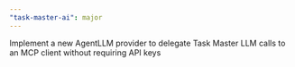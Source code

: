 ```yaml
---
"task-master-ai": major
---
```


Implement a new AgentLLM provider to delegate Task Master LLM calls to an MCP client without requiring API keys
